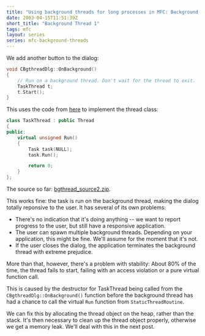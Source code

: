 ```yaml
---
title: "Using background threads for long processes in MFC: Background Thread 1"
date: 2003-04-15T11:51:39Z
short_title: "Background Thread 1"
tags: mfc
layout: series
series: mfc-background-threads
---
```


We add another button to the dialog:

```c++
void CBgthreadDlg::OnBackground()
{
    // Run on a background thread. Don't wait for the thread to exit.
    TaskThread t;
    t.Start();
}
```

This uses the code from <a href="http://www/~roger/devel/background_threads/cpp_thread.html">here</a> to implement the
thread class:

```c++
class TaskThread : public Thread
{
public:
    virtual unsigned Run()
    {
        Task task(NULL);
        task.Run();

        return 0;
    }
};
```

The source so far: [bgthread_source2.zip](/files/2003/2003-04-15-bgthreads/bgthread_source2.zip).

This works fine: the task is run on the background thread, making the dialog totally reponsive to the user. It has
several of its own problems:

- There's no indication that it's doing anything -- we want to report progress to the user, but still have a responsive
  application.
- The user can spawn multiple background threads. Depending on your application, this might be fine. We'll assume for
  the moment that it's not.
- If the user closes the dialog, the application terminates the background thread with extreme prejudice.

More than that, however, there's a problem with stability:  About 80% of the time, the thread fails to start, failing
with an access violation or a pure virtual function call.

This is caused by the destructor for TaskThread being called from the `CBgthreadDlg::OnBackground()` function before the
background thread has had a chance to call the virtual `Run` function from `StaticThreadRoutine`.

We can fix this by allocating the thread object on the heap, rather than the stack. It's then necessary to clean up the
thread object properly, otherwise we get a memory leak. We'll deal with this in the next post.
